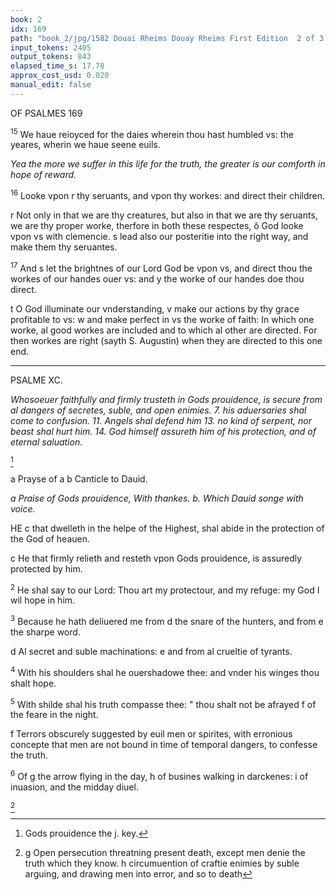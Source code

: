 ```yaml
---
book: 2
idx: 169
path: "book_2/jpg/1582 Douai Rheims Douay Rheims First Edition  2 of 3 1610 Old Testament.pdf-169.jpg"
input_tokens: 2405
output_tokens: 843
elapsed_time_s: 17.78
approx_cost_usd: 0.020
manual_edit: false
---
```

OF PSALMES 169

<sup>15</sup> We haue reioyced for the daies wherein thou hast humbled vs: the yeares, wherin we haue seene euils.

*Yea the more we suffer in this life for the truth, the greater is our comforth in hope of reward.*

<sup>16</sup> Looke vpon r thy seruants, and vpon thy workes: and direct their children.

<aside>r Not only in that we are thy creatures, but also in that we are thy seruants, we are thy proper worke, therfore in both these respectes, ô God looke vpon vs with clemencie. s lead also our posteritie into the right way, and make them thy seruantes.</aside>

<sup>17</sup> And s let the brightnes of our Lord God be vpon vs, and direct thou the workes of our handes ouer vs: and y the worke of our handes doe thou direct.

<aside>t O God illuminate our vnderstanding, v make our actions by thy grace profitable to vs: w and make perfect in vs the worke of faith: In which one worke, al good workes are included and to which al other are directed. For then workes are right (sayth S. Augustin) when they are directed to this one end.</aside>

---

PSALME XC.

*Whosoeuer faithfully and firmly trusteth in Gods prouidence, is secure from al dangers of secretes, suble, and open enimies. 7. his aduersaries shal come to confusion. 11. Angels shal defend him 13. no kind of serpent, nor beast shal hurt him. 14. God himself assureth him of his protection, and of eternal saluation.*

[^1]

a Prayse of a b Canticle to Dauid.

*a Praise of Gods prouidence, With thankes. b. Which Dauid songe with voice.*

HE c that dwelleth in the helpe of the Highest, shal abide in the protection of the God of heauen.

<aside>c He that firmly relieth and resteth vpon Gods prouidence, is assuredly protected by him.</aside>

<sup>2</sup> He shal say to our Lord: Thou art my protectour, and my refuge: my God I wil hope in him.

<sup>3</sup> Because he hath deliuered me from d the snare of the hunters, and from e the sharpe word.

<aside>d Al secret and suble machinations: e and from al crueltie of tyrants.</aside>

<sup>4</sup> With his shoulders shal he ouershadowe thee: and vnder his winges thou shalt hope.

<sup>5</sup> With shilde shal his truth compasse thee: " thou shalt not be afrayed f of the feare in the night.

<aside>f Terrors obscurely suggested by euil men or spirites, with erronious concepte that men are not bound in time of temporal dangers, to confesse the truth.</aside>

<sup>6</sup> Of g the arrow flying in the day, h of busines walking in darckenes: i of inuasion, and the midday diuel.

[^2]

[^1]: Gods prouidence the j. key.

[^2]: g Open persecution threatning present death, except men denie the truth which they know. h circumuention of craftie enimies by suble arguing, and drawing men into error, and so to death